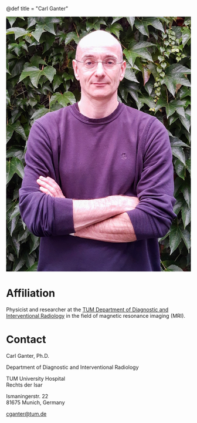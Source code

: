 @def title = "Carl Ganter"

![](/assets/portraet_ganter.jpg)

# Affiliation

Physicist and researcher at the [TUM Department of Diagnostic and Interventional Radiology](https://radiologie.mri.tum.de)
in the field of magnetic resonance imaging (MRI).

# Contact

Carl Ganter, Ph.D.

Department of Diagnostic and Interventional Radiology

TUM University Hospital\
Rechts der Isar

Ismaningerstr. 22\
81675 Munich, Germany

[cganter@tum.de](mailto:cganter@tum.de)